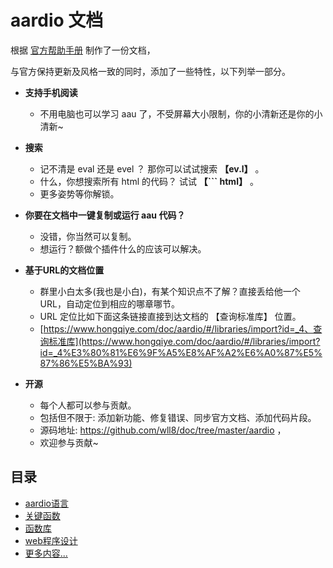 # aardio 文档

根据 [官方帮助手册](http://bbs.aardio.com/doc/reference/) 制作了一份文档，

与官方保持更新及风格一致的同时，添加了一些特性，以下列举一部分。

- **支持手机阅读**
  - 不用电脑也可以学习 aau 了，不受屏幕大小限制，你的小清新还是你的小清新~

- **搜索**
  - 记不清是 eval 还是 evel ？ 那你可以试试搜索  **【ev.l】**   。
  - 什么，你想搜索所有 html 的代码？ 试试  **【``` html】**  。
  - 更多姿势等你解锁。

- **你要在文档中一键复制或运行 aau 代码？**
  - 没错，你当然可以复制。
  - 想运行？额做个插件什么的应该可以解决。

- **基于URL的文档位置**
  - 群里小白太多(我也是小白)，有某个知识点不了解？直接丢给他一个URL，自动定位到相应的哪章哪节。
  - URL 定位比如下面这条链接直接到达文档的 【查询标准库】 位置。
  - [https://www.hongqiye.com/doc/aardio/#/libraries/import?id=_4、查询标准库](https://www.hongqiye.com/doc/aardio/#/libraries/import?id=_4%E3%80%81%E6%9F%A5%E8%AF%A2%E6%A0%87%E5%87%86%E5%BA%93)

- **开源**
  - 每个人都可以参与贡献。
  - 包括但不限于: 添加新功能、修复错误、同步官方文档、添加代码片段。
  - 源码地址: https://github.com/wll8/doc/tree/master/aardio ，
  - 欢迎参与贡献~

## 目录

- [aardio语言](the%20language/basic%20syntax.md)
- [关键函数](kernel%20functions/call.md)
- [函数库](libraries/import.md)
- [web程序设计](web/html.md)
- [更多内容...](_sidebar.md)
